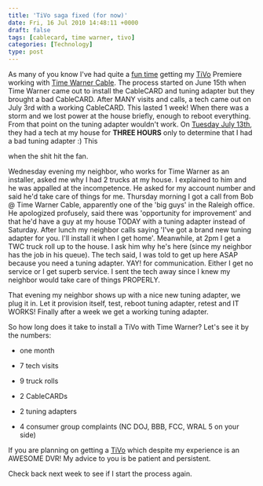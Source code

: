```yaml
---
title: 'TiVo saga fixed (for now)'
date: Fri, 16 Jul 2010 14:48:11 +0000
draft: false
tags: [cablecard, time warner, tivo]
categories: [Technology]
type: post
---
```


As many of you know I've had quite a [fun time](http://zeusville.wordpress.com/2010/07/13/now-its-getting-personal/) getting my [TiVo](http://zeusville.wordpress.com/2010/07/08/tivo/) Premiere working with [Time Warner Cable](http://zeusville.wordpress.com/2010/07/12/time-warner-cable-on-bbb/). The process started on June 15th when Time Warner came out to install the CableCARD and tuning adapter but they brought a bad CableCARD. After MANY visits and calls, a tech came out on July 3rd with a working CableCARD. This lasted 1 week! When there was a storm and we lost power at the house briefly, enough to reboot everything. From that point on the tuning adapter wouldn't work. On [Tuesday July 13th](http://zeusville.wordpress.com/2010/07/13/now-its-getting-personal/), they had a tech at my house for **THREE HOURS** only to determine that I had a bad tuning adapter :) This

when the shit hit the fan.

Wednesday evening my neighbor, who works for Time Warner as an installer, asked me why I had 2 trucks at my house. I explained to him and he was appalled at the incompetence. He asked for my account number and said he'd take care of things for me. Thursday morning I got a call from Bob @ Time Warner Cable, apparently one of the 'big guys' in the Raleigh office. He apologized profusely, said there was 'opportunity for improvement' and that he'd have a guy at my house TODAY with a tuning adapter instead of Saturday. After lunch my neighbor calls saying 'I've got a brand new tuning adapter for you. I'll install it when I get home'. Meanwhile, at 2pm I get a TWC truck roll up to the house. I ask him why he's here (since my neighbor has the job in his queue). The tech said, I was told to get up here ASAP because you need a tuning adapter. YAY! for communication. Either I get no service or I get superb service. I sent the tech away since I knew my neighbor would take care of things PROPERLY.

That evening my neighbor shows up with a nice new tuning adapter, we plug it in. Let it provision itself, test, reboot tuning adapter, retest and IT WORKS! Finally after a week we get a working tuning adapter.

So how long does it take to install a TiVo with Time Warner? Let's see it by the numbers:

*   one month

*   7 tech visits

*   9 truck rolls

*   2 CableCARDs

*   2 tuning adapters

*   4 consumer group complaints (NC DOJ, BBB, FCC, WRAL 5 on your side)

If you are planning on getting a [TiVo](http://www.tivo.com) which despite my experience is an AWESOME DVR! My advice to you is be patient and persistent.

Check back next week to see if I start the process again.
